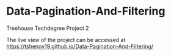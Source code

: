 # Data-Pagination-And-Filtering
Treehouse Techdegree Project 2

The live view of the project can be accessed at https://tshenoy19.github.io/Data-Pagination-And-Filtering/
